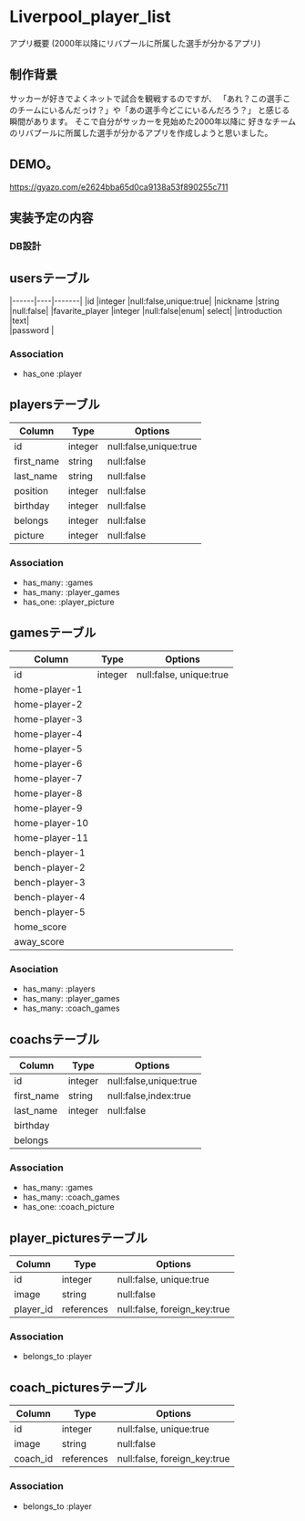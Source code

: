# Liverpool_player_list
アプリ概要
(2000年以降にリバプールに所属した選手が分かるアプリ)

## 制作背景
サッカーが好きでよくネットで試合を観戦するのですが、
「あれ？この選手このチームにいるんだっけ？」や「あの選手今どこにいるんだろう？」
と感じる瞬間があります。
そこで自分がサッカーを見始めた2000年以降に
好きなチームのリバプールに所属した選手が分かるアプリを作成しようと思いました。

## DEMO。
https://gyazo.com/e2624bba65d0ca9138a53f890255c711
## 実装予定の内容
### DB設計　

## usersテーブル
|------|----|-------|
|id               |integer    |null:false,unique:true| 
|nickname         |string     |null:false|
|favarite_player  |integer    |null:false|enum| select|
|introduction     |text|   
|password         |

### Association
- has_one :player

## playersテーブル

|Column|Type|Options|
|------|----|-------|
|id         |integer    |null:false,unique:true| 
|first_name |string     |null:false|
|last_name  |string     |null:false|
|position   |integer    |null:false|enum| select
|birthday   |integer    |null:false|
|belongs    |integer    |null:false|
|picture    |integer    |null:false|


### Association
- has_many: :games
- has_many: :player_games
- has_one:  :player_picture

## gamesテーブル
|Column|Type|Options|
|------|----|-------|
|id|integer|null:false, unique:true|
|home-player-1|
|home-player-2|
|home-player-3|
|home-player-4|
|home-player-5|
|home-player-6|
|home-player-7|
|home-player-8|
|home-player-9|
|home-player-10|
|home-player-11|
|bench-player-1|
|bench-player-2|
|bench-player-3|
|bench-player-4|
|bench-player-5|
|home_score|
|away_score|


### Asociation
- has_many: :players
- has_many: :player_games
- has_many: :coach_games



## coachsテーブル
|Column|Type|Options|
|------|----|-------|
|id|integer|null:false,unique:true|
|first_name|string|null:false,index:true| 
|last_name|integer|null:false|
|birthday|
|belongs|

### Association
- has_many: :games
- has_many: :coach_games
- has_one:  :coach_picture

## player_picturesテーブル
|Column|Type|Options|
|------|----|-------|
|id|integer|null:false, unique:true|   
|image|string|null:false|
|player_id|references|null:false, foreign_key:true|

### Association
- belongs_to :player

## coach_picturesテーブル
|Column|Type|Options|
|------|----|-------|
|id|integer|null:false, unique:true|   
|image|string|null:false|
|coach_id|references|null:false, foreign_key:true|

### Association
- belongs_to :player

